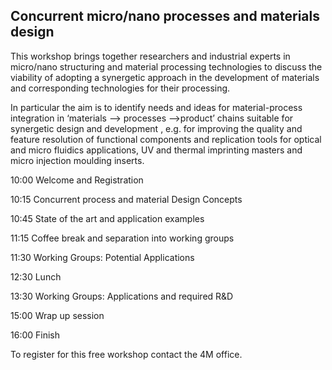 ## Concurrent micro/nano processes and materials design

This workshop brings together researchers and industrial experts in micro/nano structuring and material processing technologies to discuss the viability of adopting a synergetic approach in the development of materials and corresponding technologies for their processing.
<!--break-->
In particular the aim is to identify needs and ideas for material-process integration in ‘materials –> processes –>product’
chains suitable for synergetic design and development , e.g. for improving the quality and feature resolution of functional
components and replication tools for optical and micro fluidics applications, UV and thermal imprinting masters and micro injection moulding inserts.

10:00 Welcome and Registration

10:15 Concurrent process and material Design Concepts

10:45 State of the art and application examples

11:15 Coffee break and separation into working groups

11:30 Working Groups: Potential Applications

12:30 Lunch

13:30 Working Groups: Applications and required R&D

15:00 Wrap up session

16:00 Finish

To register for this free workshop contact the 4M office.